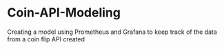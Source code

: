 # Coin-API-Modeling
Creating a model using Prometheus and Grafana to keep track of the data from a coin flip API created
